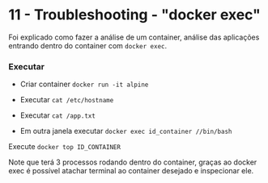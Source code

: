 # 11 - Troubleshooting - "docker exec"
Foi explicado como fazer a análise de um container, análise das aplicações entrando dentro do container com ```docker exec```.

### Executar
- Criar container ```docker run -it alpine```

- Executar ```cat /etc/hostname```
- Executar ```cat /app.txt```

- Em outra janela executar ```docker exec id_container //bin/bash```

Execute ```docker top ID_CONTAINER```

Note que terá 3 processos rodando dentro do container, graças ao docker exec é possível atachar terminal ao container desejado e inspecionar ele.

